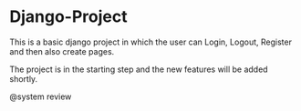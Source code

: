 # Django-Project

This is a basic django project in which the user can Login, Logout, Register and then also create pages.

The project is in the starting step and the new features will be added shortly.

@system review
